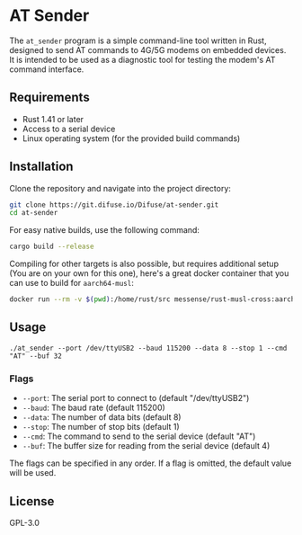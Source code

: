 # AT Sender

The `at_sender` program is a simple command-line tool written in Rust, designed to send AT commands to 4G/5G modems on embedded devices. It is intended to be used as a diagnostic tool for testing the modem's AT command interface.

## Requirements

- Rust 1.41 or later
- Access to a serial device
- Linux operating system (for the provided build commands)

## Installation

Clone the repository and navigate into the project directory:

```bash
git clone https://git.difuse.io/Difuse/at-sender.git
cd at-sender
```

For easy native builds, use the following command:

```bash
cargo build --release
```

Compiling for other targets is also possible, but requires additional setup (You are on your own for this one), here's a great docker container that you can use to build for `aarch64-musl`:

```bash
docker run --rm -v $(pwd):/home/rust/src messense/rust-musl-cross:aarch64-musl cargo build --release
```

## Usage

```
./at_sender --port /dev/ttyUSB2 --baud 115200 --data 8 --stop 1 --cmd "AT" --buf 32
```

### Flags

* `--port`: The serial port to connect to (default "/dev/ttyUSB2")
* `--baud`: The baud rate (default 115200)
* `--data`: The number of data bits (default 8)
* `--stop`: The number of stop bits (default 1)
* `--cmd`: The command to send to the serial device (default "AT")
* `--buf`: The buffer size for reading from the serial device (default 4)

The flags can be specified in any order. If a flag is omitted, the default value will be used.

## License

GPL-3.0